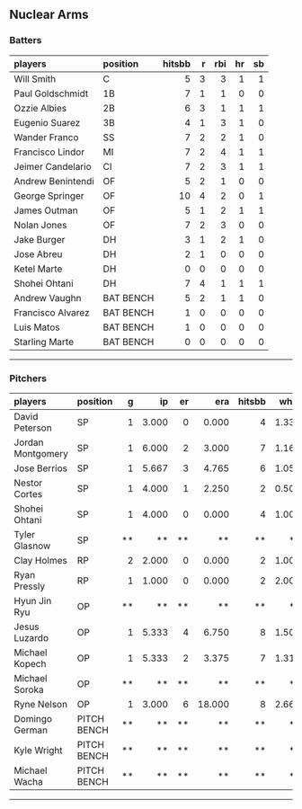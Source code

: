 ## Nuclear Arms

### Batters

 
|players           |position  | hitsbb|  r| rbi| hr| sb| 
|:-----------------|:---------|------:|--:|---:|--:|--:| 
|Will Smith        |C         |      5|  3|   3|  1|  1| 
|Paul Goldschmidt  |1B        |      7|  1|   1|  0|  0| 
|Ozzie Albies      |2B        |      6|  3|   1|  1|  1| 
|Eugenio Suarez    |3B        |      4|  1|   3|  1|  0| 
|Wander Franco     |SS        |      7|  2|   2|  1|  0| 
|Francisco Lindor  |MI        |      7|  2|   4|  1|  1| 
|Jeimer Candelario |CI        |      7|  2|   3|  1|  1| 
|Andrew Benintendi |OF        |      5|  2|   1|  0|  0| 
|George Springer   |OF        |     10|  4|   2|  0|  1| 
|James Outman      |OF        |      5|  1|   2|  1|  1| 
|Nolan Jones       |OF        |      7|  2|   3|  0|  0| 
|Jake Burger       |DH        |      3|  1|   2|  1|  0| 
|Jose Abreu        |DH        |      2|  1|   0|  0|  0| 
|Ketel Marte       |DH        |      0|  0|   0|  0|  0| 
|Shohei Ohtani     |DH        |      7|  4|   1|  1|  1| 
|Andrew Vaughn     |BAT BENCH |      5|  2|   1|  1|  0| 
|Francisco Alvarez |BAT BENCH |      1|  0|   0|  0|  0| 
|Luis Matos        |BAT BENCH |      1|  0|   0|  0|  0| 
|Starling Marte    |BAT BENCH |      0|  0|   0|  0|  0| 


* * *

### Pitchers

 
|players           |position    |  g|    ip| er|    era| hitsbb|  whip| so|  w| sv| 
|:-----------------|:-----------|--:|-----:|--:|------:|------:|-----:|--:|--:|--:| 
|David Peterson    |SP          |  1| 3.000|  0|  0.000|      4| 1.333|  1|  0|  0| 
|Jordan Montgomery |SP          |  1| 6.000|  2|  3.000|      7| 1.167|  6|  1|  0| 
|Jose Berrios      |SP          |  1| 5.667|  3|  4.765|      6| 1.059|  6|  1|  0| 
|Nestor Cortes     |SP          |  1| 4.000|  1|  2.250|      2| 0.500|  8|  0|  0| 
|Shohei Ohtani     |SP          |  1| 4.000|  0|  0.000|      4| 1.000|  4|  0|  0| 
|Tyler Glasnow     |SP          | **|    **| **|     **|     **|    **| **| **| **| 
|Clay Holmes       |RP          |  2| 2.000|  0|  0.000|      2| 1.000|  1|  0|  2| 
|Ryan Pressly      |RP          |  1| 1.000|  0|  0.000|      2| 2.000|  0|  0|  0| 
|Hyun Jin Ryu      |OP          | **|    **| **|     **|     **|    **| **| **| **| 
|Jesus Luzardo     |OP          |  1| 5.333|  4|  6.750|      8| 1.500|  8|  0|  0| 
|Michael Kopech    |OP          |  1| 5.333|  2|  3.375|      7| 1.312|  3|  1|  0| 
|Michael Soroka    |OP          | **|    **| **|     **|     **|    **| **| **| **| 
|Ryne Nelson       |OP          |  1| 3.000|  6| 18.000|      8| 2.667|  5|  0|  0| 
|Domingo German    |PITCH BENCH | **|    **| **|     **|     **|    **| **| **| **| 
|Kyle Wright       |PITCH BENCH | **|    **| **|     **|     **|    **| **| **| **| 
|Michael Wacha     |PITCH BENCH | **|    **| **|     **|     **|    **| **| **| **| 


* * *


